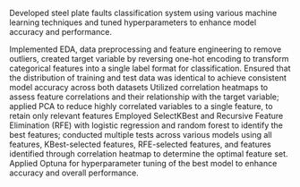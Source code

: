 Developed steel plate faults classification system using various machine learning techniques and tuned hyperparameters to enhance model accuracy and performance.

Implemented EDA, data preprocessing and feature engineering to remove outliers, created target variable by reversing one-hot encoding to transform categorical features into a single label format for classification.
Ensured that the distribution of training and test data was identical to achieve consistent model accuracy across both datasets
Utilized correlation heatmaps to assess feature correlations and their relationship with the target variable; applied PCA to reduce highly correlated variables to a single feature, to retain only relevant features
Employed SelectKBest and Recursive Feature Elimination (RFE) with logistic regression and random forest to identify the best features; conducted multiple tests across various models using all features, KBest-selected features, RFE-selected features, and features identified through correlation heatmap to determine the optimal feature set.
Applied Optuna for hyperparameter tuning of the best model to enhance accuracy and overall performance.
